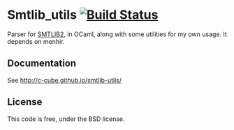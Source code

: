 # Smtlib_utils [![Build Status](https://travis-ci.org/c-cube/smtlib-utils.svg?branch=master)](https://travis-ci.org/c-cube/smtlib-utils)

Parser for [SMTLIB2]([200~http://smtlib.cs.uiowa.edu/), in OCaml, along
with some utilities for my own usage. It depends on menhir.

## Documentation

See http://c-cube.github.io/smtlib-utils/

## License

This code is free, under the BSD license.
